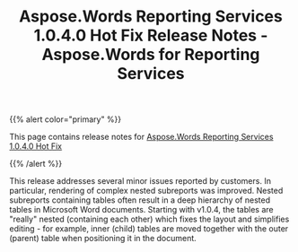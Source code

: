 ﻿---
title: Aspose.Words Reporting Services 1.0.4.0 Hot Fix Release Notes - Aspose.Words for Reporting Services
articleTitle: Aspose.Words Reporting Services 1.0.4.0 Hot Fix Release Notes
linktitle: Aspose.Words Reporting Services 1.0.4.0 Hot Fix Release Notes
description: "Aspose.Words Reporting Services 1.0.4.0 Hot Fix Release Notes – learn about the latest updates and fixes."
type: docs
weight: 120
url: /reportingservices/aspose-words-reporting-services-1-0-4-0-hot-fix-release-notes/
---

{{% alert color="primary" %}}

This page contains release notes for [Aspose.Words Reporting Services 1.0.4.0 Hot Fix](https://downloads.aspose.com/words/reportingservices/new-releases/aspose.words-reporting-services-1.0.4.0-hot-fix/)

{{% /alert %}}

This release addresses several minor issues reported by customers. In particular, rendering of complex nested subreports was improved. Nested subreports containing tables often result in a deep hierarchy of nested tables in Microsoft Word documents. Starting with v1.0.4, the tables are "really" nested (containing each other) which fixes the layout and simplifies editing - for example, inner (child) tables are moved together with the outer (parent) table when positioning it in the document.
